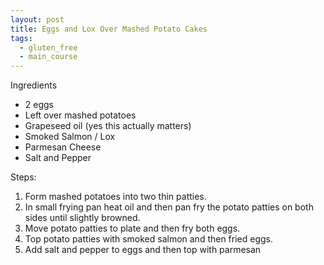 ```yaml
---
layout: post
title: Eggs and Lox Over Mashed Potato Cakes
tags:
  - gluten_free
  - main_course
---
```


Ingredients
* 2 eggs
* Left over mashed potatoes
* Grapeseed oil (yes this actually matters)
* Smoked Salmon / Lox
* Parmesan Cheese
* Salt and Pepper

Steps:

1.  Form mashed potatoes into two thin patties.
2.  In small frying pan heat oil and then pan fry the potato patties on both sides until slightly browned.
3.  Move potato patties to plate and then fry both eggs.
4.  Top potato patties with smoked salmon and then fried eggs.
5.  Add salt and pepper to eggs and then top with parmesan